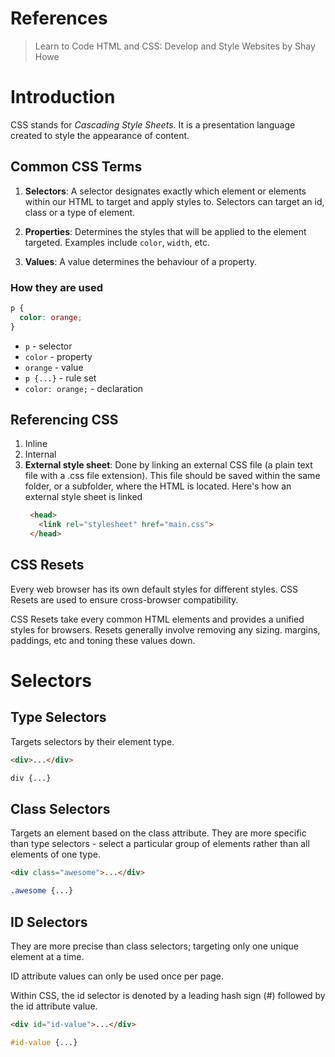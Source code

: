 # References
> Learn to Code HTML and CSS: Develop and Style Websites by Shay Howe 
>  
> 


# Introduction
CSS stands for *Cascading Style Sheets*. It is a presentation language created to style the appearance of content.

## Common CSS Terms
1. **Selectors**: A selector designates exactly which element or elements within our HTML to target and apply styles to. Selectors can target an id, class or a type of element.

2. **Properties**: Determines the styles that will be applied to the element targeted. Examples include `color`, `width`, etc.

3. **Values**: A value determines the behaviour of a property. 

### How they are used
```css
p {
  color: orange;
}
```
* `p` - selector
* `color` - property
* `orange` - value
* `p {...}` - rule set
* `color: orange;` - declaration

## Referencing CSS
1. Inline
2. Internal
3. **External style sheet**: Done by linking an external CSS file (a plain text file with a .css file extension). This file should be saved within the same folder, or a subfolder, where the HTML is located.
   Here's how an external style sheet is linked
   ```html
    <head>
      <link rel="stylesheet" href="main.css">
    </head>
   ```

## CSS Resets
Every web browser has its own default styles for different styles. CSS Resets are used to ensure cross-browser compatibility.

CSS Resets take every common HTML elements and provides a unified styles for browsers. Resets generally involve removing any sizing. margins, paddings, etc and toning these values down.


# Selectors

## Type Selectors
Targets selectors by their element type.
```html
<div>...</div>
```
```css
div {...}
```

## Class Selectors
Targets an element based on the class attribute. They are more specific than type selectors - select a particular group of elements rather than all elements of one type.
```html
<div class="awesome">...</div>
```
```css
.awesome {...}
```

## ID Selectors
They are more precise than class selectors; targeting only one unique element at a time.

ID attribute values can only be used once per page.

Within CSS, the id selector is denoted by a leading hash sign (#) followed by the id attribute value.

```html
<div id="id-value">...</div>
```

```css
#id-value {...}
```
